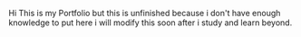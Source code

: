 Hi This is my Portfolio but this is unfinished because i don't have enough knowledge to put here i will modify this soon after i study and learn beyond.